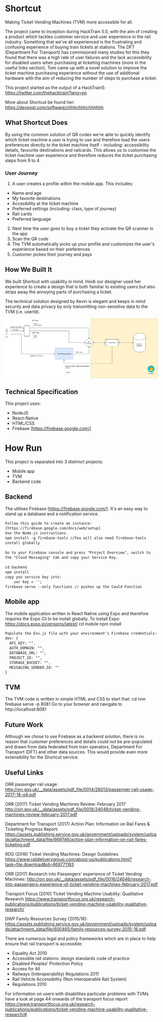 
# Shortcut
Making Ticket Vending Machines (TVM) more accessible for all.

The project came to inception during HackTrain 5.0, with the aim of creating a product which tackles customer service and user experience in the rail industry. Something that we've all experienced is the frustrating and confusing experience of buying train tickets at stations. The DFT (Department For Transport) has commisioned many studies for this they found that there was a high rate of user failures and the lack accessibility for disabled users when purchasing at ticketing machines (more in the useful links section). Tom came up with a novel solution to improve the ticket machine purchasing experience without the use of additional hardware with the aim of reducing the number of steps to purchase a ticket.

This project started as the output of a HackTrain5: https://twitter.com/thehacktrain?lang=en

More about Shortcut be found her: https://devpost.com/software/chhhchhhchhhhhh

## What Shortcut Does
By using the common solution of QR codes we're able to quickly identify which ticket machine a user is trying to use and therefore load the users preferences directly to the ticket machine itself - including: accessibility details, favourite destinations and railcards. This allows us to customise the ticket machine user experience and therefore reduces the ticket purchasing steps from 9 to 4.

### User Journey
1. A user creates a profile within the mobile app. This includes:
 - Name and age
 - My favorite destinations
 - Accesibility at the ticket machine
 - Preferred settings (including: class, type of journey)
 - Rail cards
 - Preferred language
2. Next time the user goes to buy a ticket they activate the QR scanner in the app
3. Scan the QR code
4. The TVM automatically picks up your profile and customizes the user's experience based on their preferences
5. Customer pickes their journey and pays

## How We Built It
We built Shortcut with usability in mind. Heidi our designer used her experience to create a design that is both familiar to existing users but also strips away the annoying parts of purchasing a ticket.

The technical solution designed by Kevin is elegant and keeps in mind security and data privacy by only transmitting non-sensitive data to the TVM (i.e. userId).

![High Level Design](./diagrams/HLD.png)

## Technical Specification
This project uses:
 - NodeJS
 - React-Native
 - HTML/CSS
 - Firebase [https://firebase.google.com/]

# How Run
This project is separated into 3 distrinct projects:

 - Mobile app
 - TVM
 - Backend code

## Backend
The utilises Firebase [https://firebase.google.com/]. It's an easy way to stand up a database and a notification service.

    Follow this guide to create an instance: [https://firebase.google.com/docs/web/setup]
    Use the Node.js instructions.
    npm install -g firebase-tools //You will also need firebase-tools install globally

    Go to your Firebase console and press "Project Overview", switch to the "Cloud Messaging" tab and copy your Service Key.
    
    cd backend
    npm install
    copy you service key into:
        var key = '';
    firebase serve --only functions // pushes up the Could Function


## Mobile app

The mobile application written in React Native using Expo and therefore requires the Expo Cli to be install globally. To install Expo: https://docs.expo.io/versions/latest/
    cd mobile
    npm install
    
    Populate the Env.js file with your environment's Firebase credentials:
    dev: {
      API_KEY: "",
      AUTH_DOMAIN: "",
      DATABASE_URL: "",
      PROJECT_ID: "",
      STORAGE_BUCKET: "",
      MESSAGING_SENDER_ID: ""
    }

## TVM

The TVM code is written in simple HTML and CSS to start that:
    cd tvm
    firebase serve -p 8081
    Go to your browser and navigate to http://localhost:8081
    

## Future Work

Although we chose to use Firebase as a backend solution, there is no reason that customer preferences and details could not be pre-populated and drawn from data federated from train operators, Department For Transport (DFT) and other data sources. This would provide even more extensibility for the Shortcut service.

## Useful Links
ORR passenger rail usage: http://orr.gov.uk/__data/assets/pdf_file/0014/28013/passenger-rail-usage-2017-18-q4.pdf

ORR (2017) Ticket Vending Machines Review: February 2017 http://orr.gov.uk/__data/assets/pdf_file/0018/24048/ticket-vending-machines-review-february-2017.pdf

Department for Transport (2017) Action Plan: Information on Rail Fares & Ticketing Progress Report: https://assets.publishing.service.gov.uk/government/uploads/system/uploads/attachment_data/file/669746/action-plan-information-on-rail-fares-ticketing.pdf

RDG (2016) Ticket Vending Machines: Design Guidelines
https://www.raildeliverygroup.com/about-us/publications.html?task=file.download&id=469771183

ORR (2017) Research into Passengers’ experience of Ticket Vending Machines: http://orr.gov.uk/__data/assets/pdf_file/0016/24046/research-into-passengers-experience-of-ticket-vending-machines-february-2017.pdf

Transport Focus (2010) Ticket Vending Machine Usability: Qualitative Research https://www.transportfocus.org.uk/research-publications/publications/ticket-vending-machine-usability-qualitative-research/

DWP Family Resources Survey (2015/16): https://assets.publishing.service.gov.uk/government/uploads/system/uploads/attachment_data/file/600465/family-resources-survey-2015-16.pdf

There are numerous legal and policy frameworks which are in place to help ensure that rail transport is accessible:

 - Equality Act 2010
 - Accessible rail stations: design standards code of practice
 - Disabled Peoples’ Protection Policy
 - Access for All
 - Railways (Interoperability) Regulations 2011
 - Rail Vehicle Accessibility (Non Interoperable Rail System)
 - Regulations 2010

For information on users with disabilities particular problems with TVMs have a look at page 44 onwards of the transport focus report https://www.transportfocus.org.uk/research-publications/publications/ticket-vending-machine-usability-qualitative-research/#